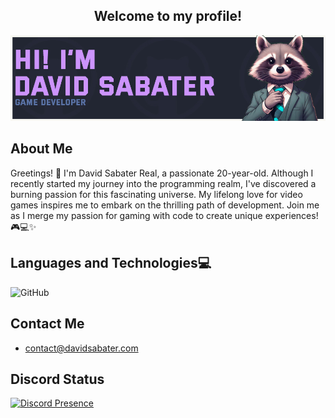 <h2 align="center">Welcome to my profile!</h2>
<p align="center">
    <img src="myHeader-dsabater-game-developer.jpg" />
</p>

<h2>About Me</h2>

Greetings! 👋 I'm David Sabater Real, a passionate 20-year-old. Although I recently started my journey into the programming realm, I've discovered a burning passion for this fascinating universe. My lifelong love for video games inspires me to embark on the thrilling path of development. Join me as I merge my passion for gaming with code to create unique experiences! 🎮💻✨

<h2>Languages ​​and Technologies💻</h2> 

![GitHub](https://img.shields.io/badge/GitHub-100000?style=for-the-badge&logo=github&logoColor=white)


<h2>Contact Me</h2>

- contact@davidsabater.com

<h2>Discord Status</h2>

[![Discord Presence](https://lanyard.cnrad.dev/api/286107788755730432)](https://discord.com/users/286107788755730432)
